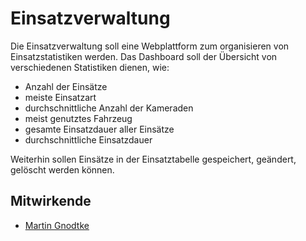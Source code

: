 # Einsatzverwaltung

Die Einsatzverwaltung soll eine Webplattform zum organisieren von Einsatzstatistiken werden. 
Das Dashboard soll der Übersicht von verschiedenen Statistiken dienen, wie:

* Anzahl der Einsätze
* meiste Einsatzart
* durchschnittliche Anzahl der Kameraden
* meist genutztes Fahrzeug
* gesamte Einsatzdauer aller Einsätze
* durchschnittliche Einsatzdauer

Weiterhin sollen Einsätze in der Einsatztabelle gespeichert, geändert, gelöscht werden können.

## Mitwirkende

* [Martin Gnodtke](https://github.com/Squizzi3)